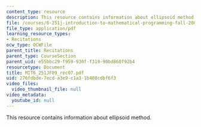 ```yaml
---
content_type: resource
description: This resource contains information about ellipsoid method.
file: /courses/6-251j-introduction-to-mathematical-programming-fall-2009/276fdbde7ecda3e9c1a31b408cdbf6f3_MIT6_251JF09_rec07.pdf
file_type: application/pdf
learning_resource_types:
- Recitations
ocw_type: OCWFile
parent_title: Recitations
parent_type: CourseSection
parent_uid: e55bbc29-f959-930f-f319-90bd860f92b4
resourcetype: Document
title: MIT6_251JF09_rec07.pdf
uid: 276fdbde-7ecd-a3e9-c1a3-1b408cdbf6f3
video_files:
  video_thumbnail_file: null
video_metadata:
  youtube_id: null
---
```

This resource contains information about ellipsoid method.


